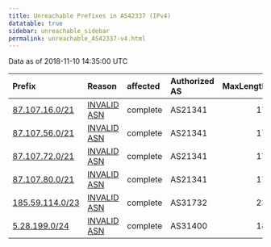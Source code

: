 ```yaml
---
title: Unreachable Prefixes in AS42337 (IPv4)
datatable: true
sidebar: unreachable_sidebar
permalink: unreachable_AS42337-v4.html
---
```


Data as of 2018-11-10 14:35:00 UTC


<div class="datatable-begin"></div>

| Prefix                                                   | Reason                                                                                                 | affected   | Authorized AS   |   MaxLength | Anchor                                         |   unreachable /24s |
|:---------------------------------------------------------|:-------------------------------------------------------------------------------------------------------|:-----------|:----------------|------------:|:-----------------------------------------------|-------------------:|
| [87.107.16.0/21](https://stat.ripe.net/87.107.16.0/21)   | [INVALID ASN](https://rpki-validator.ripe.net/announcement-preview?asn=AS42337&prefix=87.107.16.0/21)  | complete   | AS21341         |          17 | [RIPE](unreachable_RIPE_NCC_RPKI_Root-v4.html) |                  8 |
| [87.107.56.0/21](https://stat.ripe.net/87.107.56.0/21)   | [INVALID ASN](https://rpki-validator.ripe.net/announcement-preview?asn=AS42337&prefix=87.107.56.0/21)  | complete   | AS21341         |          17 | [RIPE](unreachable_RIPE_NCC_RPKI_Root-v4.html) |                  8 |
| [87.107.72.0/21](https://stat.ripe.net/87.107.72.0/21)   | [INVALID ASN](https://rpki-validator.ripe.net/announcement-preview?asn=AS42337&prefix=87.107.72.0/21)  | complete   | AS21341         |          17 | [RIPE](unreachable_RIPE_NCC_RPKI_Root-v4.html) |                  8 |
| [87.107.80.0/21](https://stat.ripe.net/87.107.80.0/21)   | [INVALID ASN](https://rpki-validator.ripe.net/announcement-preview?asn=AS42337&prefix=87.107.80.0/21)  | complete   | AS21341         |          17 | [RIPE](unreachable_RIPE_NCC_RPKI_Root-v4.html) |                  8 |
| [185.59.114.0/23](https://stat.ripe.net/185.59.114.0/23) | [INVALID ASN](https://rpki-validator.ripe.net/announcement-preview?asn=AS42337&prefix=185.59.114.0/23) | complete   | AS31732         |          23 | [RIPE](unreachable_RIPE_NCC_RPKI_Root-v4.html) |                  2 |
| [5.28.199.0/24](https://stat.ripe.net/5.28.199.0/24)     | [INVALID ASN](https://rpki-validator.ripe.net/announcement-preview?asn=AS42337&prefix=5.28.199.0/24)   | complete   | AS31400         |          18 | [RIPE](unreachable_RIPE_NCC_RPKI_Root-v4.html) |                  1 |

<div class="datatable-end"></div>